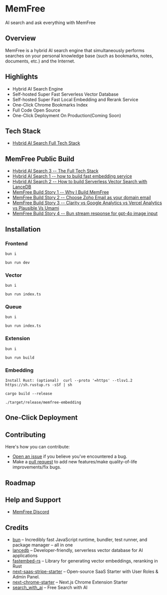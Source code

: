 # MemFree

AI search and ask everything with MemFree

## Overview

MemFree is a hybrid AI search engine that simultaneously performs searches on your personal knowledge base (such as bookmarks, notes, documents, etc.) and the Internet.

## Highlights

- Hybrid AI Search Engine
- Self-hosted Super Fast Serverless Vector Database
- Self-hosted Super Fast Local Embedding and Rerank Service
- One-Click Chrome Bookmarks Index
- Full Code Open Source
- One-Click Deployment On Production(Coming Soon)

## Tech Stack

- [Hybrid AI Search Full Tech Stack](https://www.memfree.me/blog/hybrid-ai-search-tech-stack)

## MemFree Public Build

- [Hybrid AI Search 3 -- The Full Tech Stack](https://www.memfree.me/blog/hybrid-ai-search-tech-stack)
- [Hybrid AI Search 1 -- how to build fast embedding service](https://www.memfree.me/blog/fast-local-embedding-service)
- [Hybrid AI Search 2 -- How to build Serverless Vector Search with LanceDB](https://www.memfree.me/blog/serverless-vector-search-lancedb)
- [MemFree Build Story 1 -- Why I Build MemFree](https://www.memfree.me/blog/memfree-build-1-why)
- [MemFree Build Story 2 -- Choose Zoho Email as your domain email](https://www.memfree.me/blog/memfree-build-2-zohu-mail)
- [MemFree Build Story 3 -- Clarity vs Google Analytics vs Vercel Analytics vs Plausible Vs Umami](https://www.memfree.me/blog/memfree-build-3-clarity)
- [MemFree Build Story 4 -- Bun stream response for gpt-4o image input](https://www.memfree.me/blog/memfree-build-4-bun-gpt-4o-stream)

## Installation

### Frontend

```
bun i

bun run dev
```

### Vector

```
bun i

bun run index.ts
```

### Queue

```
bun i

bun run index.ts
```

### Extension

```
bun i

bun run build
```

### Embedding

```
Install Rust: (optional)  curl --proto '=https' --tlsv1.2 https://sh.rustup.rs -sSf | sh

cargo build --release

./target/release/memfree-embedding
```

## One-Click Deployment

## Contributing

Here's how you can contribute:

- [Open an issue](https://github.com/memfreeme/memfree/issues) if you believe you've encountered a bug.
- Make a [pull request](https://github.com/memfreeme/memfree/pulls) to add new features/make quality-of-life improvements/fix bugs.

## Roadmap

## Help and Support

- [MemFree Discord](https://discord.com/invite/7QqyMSTaRq)

## Credits

- [bun](https://github.com/oven-sh/bun) – Incredibly fast JavaScript runtime, bundler, test runner, and package manager – all in one
- [lancedb](https://github.com/lancedb/lancedb) – Developer-friendly, serverless vector database for AI applications
- [fastembed-rs](https://github.com/Anush008/fastembed-rs) – Library for generating vector embeddings, reranking in Rust
- [next-saas-stripe-starter](https://github.com/mickasmt/next-saas-stripe-starter) – Open-source SaaS Starter with User Roles & Admin Panel.
- [next-chrome-starter](https://github.com/ibnzUK/next-chrome-starter) – Next.js Chrome Extension Starter
- [search_with_ai](https://github.com/yokingma/search_with_ai) – Free Search with AI

